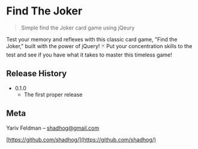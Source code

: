 # Find The Joker
> Simple find the Joker card game using jQeury

Test your memory and reflexes with this classic card game, "Find the Joker," built with the power of jQuery! 🃏 Put your concentration skills to the test and see if you have what it takes to master this timeless game!

## Release History

* 0.1.0
    * The first proper release

## Meta

Yariv Feldman – shadhog@gmail.com

[https://github.com/shadhog/](https://github.com/shadhog/)